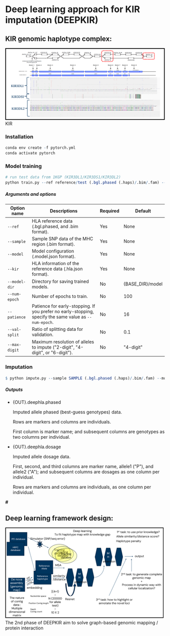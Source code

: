 # Deep learning approach for KIR imputation (DEEPKIR)

## KIR genomic haplotype complex:
![DEEPKIR_benchmarking](https://github.com/tzhang-nmdp/DEEPKIR/blob/main/fig/KIR_summary.png)
KIR

### Installation
``` r
conda env create -f pytorch.yml
conda activate pytorch
```
### Model training
``` r
# run test data from 1KGP (KIR3DL1/KIR3DS1/KIR3DL2)
python train.py --ref reference/test (.bgl.phased (.haps)/.bim/.fam) --sample reference/test --model reference/test (.model.json) --kir reference/test (.kir.json) --model-dir reference/model
```

##### Arguments and options
| Option name   | Descriptions                                                 | Required | Default   |
| ------------- | ------------------------------------------------------------ | -------- | --------- |
| `--ref`       | HLA reference data (.bgl.phased, and .bim format).           | Yes      | None      |
| `--sample`    | Sample SNP data of the MHC region (.bim format).             | Yes      | None      |
| `--model`     | Model configuration (.model.json format).                    | Yes      | None      |
| `--kir`       | HLA information of the reference data (.hla.json format).    | Yes      | None      |
| `--model-dir` | Directory for saving trained models.                         | No       | {BASE\_DIR}/model   |
| `--num-epoch` | Number of epochs to train.                                   | No       | 100       |
| `--patience`  | Patience for early-stopping. If you prefer no early-stopping, specify the same value as `--num-epoch`. | No       | 16        |
| `--val-split` | Ratio of splitting data for validation.                      | No       | 0.1       |
| `--max-digit` | Maximum resolution of alleles to impute ("2-digit", "4-digit", or "6-digit"). | No       | "4-digit" |

### Imputation
``` r
$ python impute.py --sample SAMPLE (.bgl.phased (.haps)/.bim/.fam) --model MODEL (.model.json) --kir KIR (.kir.json) --model-dir MODEL_DIR --out OUT
```
##### Outputs

- {OUT}.deephla.phased

  Imputed allele phased (best-guess genotypes) data. 

  Rows are markers and columns are individuals.

  First column is marker name; and subsequent columns are genotypes as two columns per individual.

- {OUT}.deephla.dosage

  Imputed allele dosage data. 

  First, second, and third columns are marker name, allele1 ("P"), and allele2 ("A"); and subsequent columns are dosages as one column per individual.

  Rows are markers and columns are individuals, as one column per individual. 

<b>
#
</b>

## Deep learning framework design:
![DEEPKIR_benchmarking](https://github.com/tzhang-nmdp/DEEPKIR/blob/main/fig/DEEPKIR_2nd_phase.png)
The 2nd phase of DEEPKIR aim to solve graph-based genomic mapping / protein interaction

